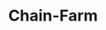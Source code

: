 # Chain-Farm











































































































































































































































































































